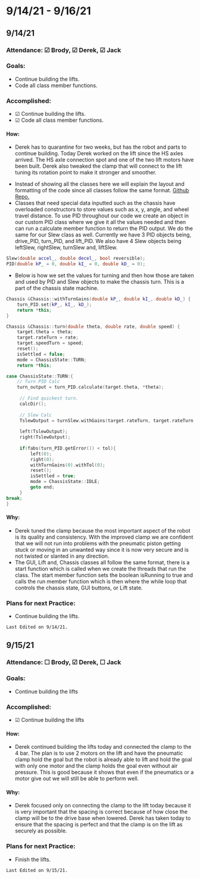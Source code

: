 # 9/14/21 - 9/16/21
## 9/14/21
### Attendance: &#9745; Brody, &#9745; Derek, &#9745; Jack
### Goals:
- Continue building the lifts.
- Code all class member functions.
### Accomplished:
- &#9745; Continue building the lifts.
- &#9745; Code all class member functions.
#### How:
- Derek has to quarantine for two weeks, but has the robot and parts to continue building. Today Derek worked on the lift since the HS axles arrived. The HS axle connection spot and one of the two lift motors have been built. Derek also tweaked the clamp that will connect to the lift tuning its rotation point to make it stronger and smoother.

<script src="https://cdn.jsdelivr.net/npm/publicalbum@latest/embed-ui.min.js" async></script>
<div class="pa-gallery-player-widget" style="width:100%; height:480px; display:none;"
  data-link="https://photos.app.goo.gl/rqtToydVLAXtxUAf8"
  data-title="9/14/21"
  data-description="3 new photos added to shared album">
  <object data="https://lh3.googleusercontent.com/RU9oEuv82qDGVwg2aGOPEPHHiGbEtIGZCl2wSFr4hbSmDkME6OO2juu9vyX50Zg_het-r81QJP3sqOTynFqSuPpOxPLBNh-cyT6pPQJjJWVDeS50vZiSzfmkIBFnl9uE5CzoTbUJng=w1920-h1080"></object>
  <object data="https://lh3.googleusercontent.com/x4O16U5d-dB0VpslUVOwztREwBrZi6KL_jY_0MQNTSW0ntpmYZOiuqG3eaT2xu04nQGtZd2XIka6-H9r3bGAI4rsa4UH1S7qyoB4JH_AbQebVt9uYnZqXNfxN5qEddllBCGqFOa5KA=w1920-h1080"></object>
  <object data="https://lh3.googleusercontent.com/rT2cgtxMu0D1G_8fhAwlB-D4DseYTtaRhhWozuh86BLFDTlzLBd-3Z9nyokO-K5MlX9Qr15e7AnKJh-TudWOrzBQui-Cfbe39HmEn9Mh-PMU32mtrRV8bzxibBWSsmqbnfqbbBNXag=w1920-h1080"></object>
</div>

- Instead of showing all the classes here we will explain the layout and formatting of the code since all classes follow the same format. [Github Repo.](https://github.com/PSASchool/9447H-TippingPoint)
- Classes that need special data inputted such as the chassis have overloaded constructors to store values such as x, y, angle, and wheel travel distance. To use PID throughout our code we create an object in our custom PID class where we give it all the values needed and then can run a calculate member function to return the PID output. We do the same for our Slew class as well. Currently we have 3 PID objects being, drive_PID, turn_PID, and lift_PID. We also have 4 Slew objects being leftSlew, rightSlew, turnSlew and, liftSlew.

```c++
Slew(double accel_, double decel_, bool reversible);
PID(double kP_ = 0, double kI_ = 0, double kD_ = 0);
```
- Below is how we set the values for turning and then how those are taken and used by PID and Slew objects to make the chassis turn. This is a part of the chassis state machine. 
```c++
Chassis &Chassis::withTurnGains(double kP_, double kI_, double kD_) {
    turn_PID.set(kP_, kI_, kD_);
    return *this;
}

Chassis &Chassis::turn(double theta, double rate, double speed) {
    target.theta = theta;
    target.rateTurn = rate;
    target.speedTurn = speed;
    reset();
    isSettled = false;
    mode = ChassisState::TURN;
    return *this;
```

```c++
case ChassisState::TURN:{
    // Turn PID Calc
    turn_output = turn_PID.calculate(target.theta, *theta);
     
     // Find quickest turn.
     calcDir();
     
     // Slew Calc
     TslewOutput = turnSlew.withGains(target.rateTurn, target.rateTurn, true).withLimit(target.speedTurn).calculate(turn_output);
     
     left(TslewOutput);
     right(TslewOutput);
     
     if(fabs(turn_PID.getError()) < tol){
         left(0);
         right(0);
         withTurnGains(0).withTol(0);
         reset();
         isSettled = true;
         mode = ChassisState::IDLE;
         goto end;
     }
break;
}
```
#### Why:
- Derek tuned the clamp because the most important aspect of the robot is its quality and consistency. With the improved clamp we are confident that we will not run into problems with the pneumatic piston getting stuck or moving in an unwanted way since it is now very secure and is not twisted or slanted in any direction.
- The GUI, Lift and, Chassis classes all follow the same format, there is a start function which is called when we create the threads that run the class. The start member function sets the boolean isRunning to true and calls the run member function which is then where the while loop that controls the chassis state, GUI buttons, or Lift state. 
### Plans for next Practice:
- Continue building the lifts.

```{important}
Last Edited on 9/14/21.
```

## 9/15/21
### Attendance: &#9744; Brody, &#9745; Derek, &#9744; Jack
### Goals: 
- Continue building the lifts
### Accomplished:
- &#9745; Continue building the lifts
#### How:
- Derek continued building the lifts today and connected the clamp to the 4 bar. The plan is to use 2 motors on the lift and have the pneumatic clamp hold the goal but the robot is already able to lift and hold the goal with only one motor and the clamp holds the goal even without air pressure. This is good because it shows that even if the pneumatics or a motor give out we will still be able to perform well.

<script src="https://cdn.jsdelivr.net/npm/publicalbum@latest/embed-ui.min.js" async></script>
<div class="pa-gallery-player-widget" style="width:100%; height:480px; display:none;"
  data-link="https://photos.app.goo.gl/HEbaLC9DSVskm9Fy7"
  data-title="9/15/21"
  data-description="2 new photos added to shared album">
  <object data="https://lh3.googleusercontent.com/d99ufZLhoVul3G5dD7xr1YXjykLmXjRDEdn3vMIo9jHVAOlt5oX675TG8GPmWQ2NOTu_VlRP3kSmhkIsQ1VlQAfcpB6apx3Ib1udqo3buK0dCLlWmROa32wxiy_cj-lSkUVbealAiA=w1920-h1080"></object>
  <object data="https://lh3.googleusercontent.com/aRFGdpOQC8Kgk43JwiBphuIRZb6rEEP6gYkAQnYCfhbmDosVXJJjaqZj2h0ATy_crezVSHb9_OJoIH7D6ebusbRhryo-PK3lQZ0j4FydvCrpXVb9zo6HvKWYoPBhVV-pNIDxYDC7iQ=w1920-h1080"></object>
</div>


#### Why:
- Derek focused only on connecting the clamp to the lift today because it is very important that the spacing is correct because of how close the clamp will be to the drive base when lowered. Derek has taken today to ensure that the spacing is perfect and that the clamp is on the lift as securely as possible.
### Plans for next Practice:
- Finish the lifts.

```{important}
Last Edited on 9/15/21.
```